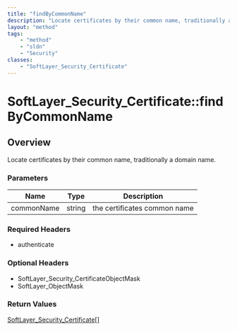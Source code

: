 ```yaml
---
title: "findByCommonName"
description: "Locate certificates by their common name, traditionally a domain name."
layout: "method"
tags:
    - "method"
    - "sldn"
    - "Security"
classes:
    - "SoftLayer_Security_Certificate"
---
```

# SoftLayer_Security_Certificate::findByCommonName
## Overview 
Locate certificates by their common name, traditionally a domain name. 

### Parameters 
|Name | Type | Description |
| --- | --- | --- |
|commonName| string| the certificates common name|


### Required Headers
* authenticate

### Optional Headers
* SoftLayer_Security_CertificateObjectMask
* SoftLayer_ObjectMask

### Return Values
<a href='/reference/datatypes/SoftLayer_Security_Certificate'>SoftLayer_Security_Certificate[] </a>

